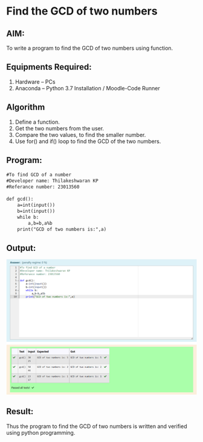 # Find the GCD of two numbers

## AIM:
To write a program to find the GCD of two numbers using function.

## Equipments Required:
1. Hardware – PCs
2. Anaconda – Python 3.7 Installation / Moodle-Code Runner

## Algorithm
1. Define a function.
2. Get the two numbers from the user.
3. Compare the two values, to find the smaller number.
4. Use for() and if() loop to find the GCD of the two numbers.

## Program:
```
#To find GCD of a number
#Developer name: Thilakeshwaran KP
#Referance number: 23013560

def gcd():
    a=int(input())
    b=int(input())
    while b:
        a,b=b,a%b
    print("GCD of two numbers is:",a)
```

## Output:
![output](/GC-of-two-numbers.png)


## Result:
Thus the program to find the GCD of two numbers is written and verified using python programming.

